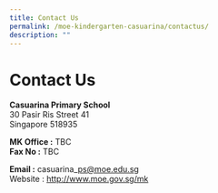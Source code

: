 ```yaml
---
title: Contact Us
permalink: /moe-kindergarten-casuarina/contactus/
description: ""
---
```

Contact Us
==========

**Casuarina Primary School**<br>
30 Pasir Ris Street 41<br>
Singapore 518935<br>

**MK Office :** TBC<br>
**Fax No :** TBC<br>

**Email :** casuarina\_ps@moe.edu.sg<br>
Website : http://www.moe.gov.sg/mk